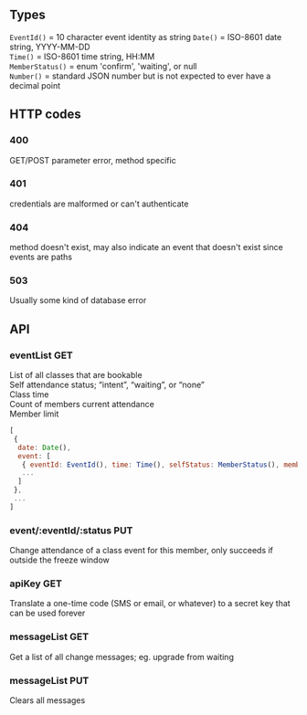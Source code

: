 ## Types
`EventId()` = 10 character event identity as string
`Date()` = ISO-8601 date string, YYYY-MM-DD  
`Time()` = ISO-8601 time string, HH:MM  
`MemberStatus()` = enum 'confirm', 'waiting', or null  
`Number()` = standard JSON number but is not expected to ever have a decimal point  

## HTTP codes
### 400
GET/POST parameter error, method specific

### 401
credentials are malformed or can't authenticate

### 404
method doesn't exist, may also indicate an event that doesn't exist since events are paths

### 503
Usually some kind of database error

## API
### eventList GET
List of all classes that are bookable  
Self attendance status; “intent”, “waiting”, or “none”  
Class time  
Count of members current attendance  
Member limit  
```javascript
[
 {
  date: Date(),
  event: [
   { eventId: EventId(), time: Time(), selfStatus: MemberStatus(), memberCount: Number(), memberLimit: Number() },
   ...
  ]
 },
 ...
]
```

### event/:eventId/:status PUT
Change attendance of a class event for this member, only succeeds if outside the freeze window

### apiKey GET
Translate a one-time code (SMS or email, or whatever) to a secret key that can be used forever

### messageList GET
Get a list of all change messages; eg. upgrade from waiting

### messageList PUT
Clears all messages
